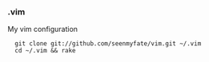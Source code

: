 ### .vim
My vim configuration

      git clone git://github.com/seenmyfate/vim.git ~/.vim
      cd ~/.vim && rake


